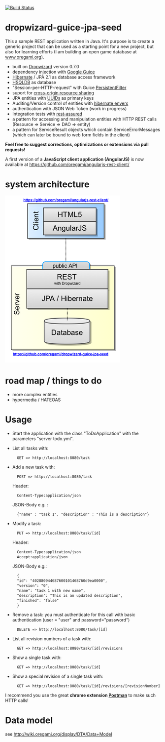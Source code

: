 [![Build Status](https://travis-ci.org/oregami/dropwizard-guice-jpa-seed.png)](https://travis-ci.org/oregami/dropwizard-guice-jpa-seed)

dropwizard-guice-jpa-seed
=========================
This a sample REST application written in Java. It's purpose is to create a generic project that can be used as a starting point for a new project, but also for learning efforts (I am building an open game database at www.oregami.org).

- built on [Dropwizard](https://dropwizard.github.io/dropwizard/) version 0.7.0
- dependency injection with [Google Guice](https://code.google.com/p/google-guice/)
- [Hibernate](http://hibernate.org/) / JPA 2.1 as database access framework
- [HSQLDB](http://hsqldb.org/) as database
- "Session-per-HTTP-request" with Guice [PersistentFilter](https://code.google.com/p/google-guice/wiki/JPA)
- suport for [cross-origin resource sharing](http://en.wikipedia.org/wiki/Cross-origin_resource_sharing)
- JPA entities with [UUIDs](http://en.wikipedia.org/wiki/Universally_Unique_Identifier) as primary keys
- Auditing/Version control of entities with [hibernate envers](http://envers.jboss.org/)
- authentication with JSON Web Token (work in progress)
- Integration tests with [rest-assured](https://code.google.com/p/rest-assured/)
- a pattern for accessing and manipulation entities with HTTP REST calls (Resource => Service => DAO => entity)
- a pattern for ServiceResult objects which contain ServiceErrorMessages (which can later be bound to web form fields in the client)

**Feel free to suggest corrections, optimizations or extensions via pull requests!**

A first version of a **JavaScript client application (AngularJS)** is now available at https://github.com/oregami/angularjs-rest-client/

# system architecture

![](docs/system_architecture.png?raw=true)

# road map / things to do

* more complex entities
* hypermedia / HATEOAS


# Usage

* Start the application with the class "ToDoApplication" with the parameters "server todo.yml".

* List all tasks with:

        GET => http://localhost:8080/task

* Add a new task with:

        POST => http://localhost:8080/task

    Header:

        Content-Type:application/json

    JSON-Body e.g. :

        {"name" : "task 1", "description" : "This is a description"}

* Modify a task:

        PUT => http://localhost:8080/task/[id]

    Header:

        Content-Type:application/json
        Accept:application/json

    JSON-Body e.g.:

        {
        "id": "402880944687600101468760d9ea0000",
        "version": "0",
        "name": "task 1 with new name",
        "description": "This is an updated description",
        "finished": "false"
        }
        
* Remove a task: you must authenticate for this call with basic authentication (user = "user" and password="password")

        DELETE => http://localhost:8080/task/[id]
        
* List all revision numbers of a task with:

        GET => http://localhost:8080/task/[id]/revisions
        
* Show a single task with:

        GET => http://localhost:8080/task/[id]      
        
* Show a special revision of a single task with:

        GET => http://localhost:8080/task/[id]/revisions/[revisionNumber]
        

I recommend you use the great **chrome extension [Postman](http://getpostman.com)** to make such HTTP calls!

# Data model
see http://wiki.oregami.org/display/DTA/Data+Model
